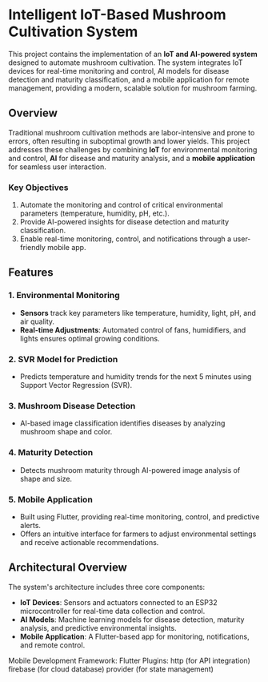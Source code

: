 # Intelligent IoT-Based Mushroom Cultivation System

This project contains the implementation of an **IoT and AI-powered system** designed to automate mushroom cultivation. The system integrates IoT devices for real-time monitoring and control, AI models for disease detection and maturity classification, and a mobile application for remote management, providing a modern, scalable solution for mushroom farming.

## Overview

Traditional mushroom cultivation methods are labor-intensive and prone to errors, often resulting in suboptimal growth and lower yields. This project addresses these challenges by combining **IoT** for environmental monitoring and control, **AI** for disease and maturity analysis, and a **mobile application** for seamless user interaction.

### Key Objectives
1. Automate the monitoring and control of critical environmental parameters (temperature, humidity, pH, etc.).
2. Provide AI-powered insights for disease detection and maturity classification.
3. Enable real-time monitoring, control, and notifications through a user-friendly mobile app.

## Features

### 1. Environmental Monitoring
- **Sensors** track key parameters like temperature, humidity, light, pH, and air quality.
- **Real-time Adjustments**: Automated control of fans, humidifiers, and lights ensures optimal growing conditions.

### 2. SVR Model for Prediction
- Predicts temperature and humidity trends for the next 5 minutes using Support Vector Regression (SVR).

### 3. Mushroom Disease Detection
- AI-based image classification identifies diseases by analyzing mushroom shape and color.

### 4. Maturity Detection
- Detects mushroom maturity through AI-powered image analysis of shape and size.

### 5. Mobile Application
- Built using Flutter, providing real-time monitoring, control, and predictive alerts.
- Offers an intuitive interface for farmers to adjust environmental settings and receive actionable recommendations.

## Architectural Overview

The system's architecture includes three core components:
- **IoT Devices**: Sensors and actuators connected to an ESP32 microcontroller for real-time data collection and control.
- **AI Models**: Machine learning models for disease detection, maturity analysis, and predictive environmental insights.
- **Mobile Application**: A Flutter-based app for monitoring, notifications, and remote control.

Mobile Development Framework:
Flutter
Plugins:
http (for API integration)
firebase (for cloud database)
provider (for state management)
